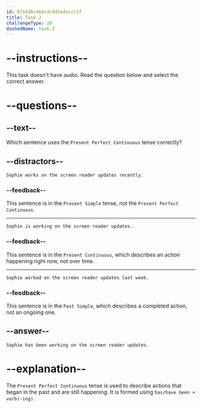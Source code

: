```yaml
---
id: 67164bc464cdc045edaccc5f
title: Task 2
challengeType: 19
dashedName: task-2
---
```


# --instructions--

This task doesn't have audio. Read the question below and select the correct answer.

# --questions--

## --text--

Which sentence uses the `Present Perfect Continuous` tense correctly?

## --distractors--

`Sophie works on the screen reader updates recently.`

### --feedback--

This sentence is in the `Present Simple` tense, not the `Present Perfect Continuous`.

---

`Sophie is working on the screen reader updates.`

### --feedback--

This sentence is in the `Present Continuous`, which describes an action happening right now, not over time.

---

`Sophie worked on the screen reader updates last week.`

### --feedback--

This sentence is in the `Past Simple`, which describes a completed action, not an ongoing one.

## --answer--

`Sophie has been working on the screen reader updates.`

# --explanation--

The `Present Perfect Continuous` tense is used to describe actions that began in the past and are still happening. It is formed using `has/have been + verb(-ing)`.

